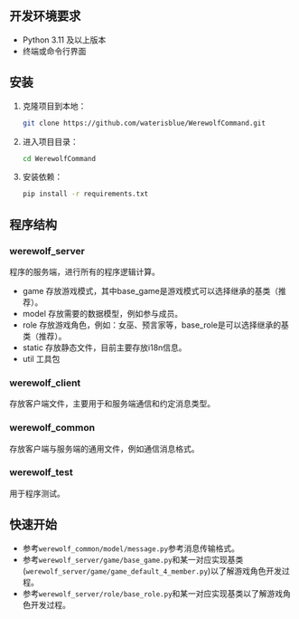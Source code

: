 ## 开发环境要求

- Python 3.11 及以上版本
- 终端或命令行界面

## 安装

1. 克隆项目到本地：
   ```bash
   git clone https://github.com/waterisblue/WerewolfCommand.git
   ```

2. 进入项目目录：
   ```bash
   cd WerewolfCommand
   ```

3. 安装依赖：
   ```bash
   pip install -r requirements.txt
   ```
   
## 程序结构

### werewolf_server

程序的服务端，进行所有的程序逻辑计算。

- game 存放游戏模式，其中base_game是游戏模式可以选择继承的基类（推荐）。
- model 存放需要的数据模型，例如参与成员。
- role 存放游戏角色，例如：女巫、预言家等，base_role是可以选择继承的基类（推荐）。
- static 存放静态文件，目前主要存放i18n信息。
- util 工具包

### werewolf_client

存放客户端文件，主要用于和服务端通信和约定消息类型。

### werewolf_common

存放客户端与服务端的通用文件，例如通信消息格式。

### werewolf_test

用于程序测试。

## 快速开始

- 参考`werewolf_common/model/message.py`参考消息传输格式。
- 参考`werewolf_server/game/base_game.py`和某一对应实现基类(`werewolf_server/game/game_default_4_member.py`)以了解游戏角色开发过程。
- 参考`werewolf_server/role/base_role.py`和某一对应实现基类以了解游戏角色开发过程。


